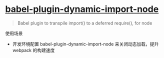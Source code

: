 # [babel-plugin-dynamic-import-node](https://github.com/airbnb/babel-plugin-dynamic-import-node)

> Babel plugin to transpile import() to a deferred require(), for node

使用场景

- 开发环境配置 babel-plugin-dynamic-import-node 来关闭动态加载，提升 webpack 的构建速度
